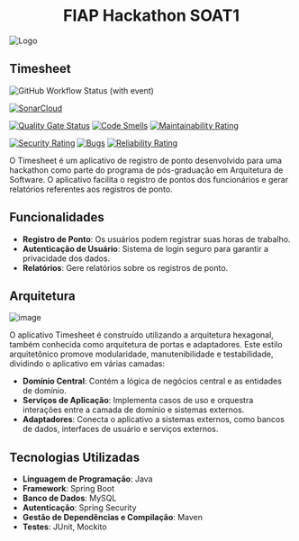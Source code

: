 <div align="center">
  <h1>FIAP Hackathon SOAT1</h1>
</div>

![Logo](imgs/postech.gif)

## Timesheet
![GitHub Workflow Status (with event)](https://img.shields.io/github/actions/workflow/status/FIAP-Grupo56-SOAT1/MICROSERV_PEDIDO_FAST-EATS/main-pipeline.yml?logo=github)

[![SonarCloud](https://sonarcloud.io/images/project_badges/sonarcloud-white.svg)](https://sonarcloud.io/summary/new_code?id=FIAP-Grupo56-SOAT1_HACKATHON_API)

[![Quality Gate Status](https://sonarcloud.io/api/project_badges/measure?project=FIAP-Grupo56-SOAT1_HACKATHON_API&metric=alert_status)](https://sonarcloud.io/summary/new_code?id=FIAP-Grupo56-SOAT1_HACKATHON_API) [![Code Smells](https://sonarcloud.io/api/project_badges/measure?project=FIAP-Grupo56-SOAT1_HACKATHON_API&metric=code_smells)](https://sonarcloud.io/summary/new_code?id=FIAP-Grupo56-SOAT1_HACKATHON_API) [![Maintainability Rating](https://sonarcloud.io/api/project_badges/measure?project=FIAP-Grupo56-SOAT1_HACKATHON_API&metric=sqale_rating)](https://sonarcloud.io/summary/new_code?id=FIAP-Grupo56-SOAT1_HACKATHON_API)

[![Security Rating](https://sonarcloud.io/api/project_badges/measure?project=FIAP-Grupo56-SOAT1_HACKATHON_API&metric=security_rating)](https://sonarcloud.io/summary/new_code?id=FIAP-Grupo56-SOAT1_HACKATHON_API) [![Bugs](https://sonarcloud.io/api/project_badges/measure?project=FIAP-Grupo56-SOAT1_HACKATHON_API&metric=bugs)](https://sonarcloud.io/summary/new_code?id=FIAP-Grupo56-SOAT1_HACKATHON_API) [![Reliability Rating](https://sonarcloud.io/api/project_badges/measure?project=FIAP-Grupo56-SOAT1_HACKATHON_API&metric=reliability_rating)](https://sonarcloud.io/summary/new_code?id=FIAP-Grupo56-SOAT1_HACKATHON_API)

O Timesheet é um aplicativo de registro de ponto desenvolvido para uma hackathon como parte do programa de pós-graduação em Arquitetura de Software. O aplicativo facilita o registro de pontos dos funcionários e gerar relatórios referentes aos registros de ponto.

## Funcionalidades
- **Registro de Ponto**: Os usuários podem registrar suas horas de trabalho.
- **Autenticação de Usuário**: Sistema de login seguro para garantir a privacidade dos dados.
- **Relatórios**: Gere relatórios sobre os registros de ponto.

## Arquitetura
![image](https://github.com/FIAP-Grupo56-SOAT1/HACKATHON_API/assets/47258234/65f93f48-3a6b-4100-93e6-773e63017c7b)


O aplicativo Timesheet é construído utilizando a arquitetura hexagonal, também conhecida como arquitetura de portas e adaptadores. Este estilo arquitetônico promove modularidade, manutenibilidade e testabilidade, dividindo o aplicativo em várias camadas:

- **Domínio Central**: Contém a lógica de negócios central e as entidades de domínio.
- **Serviços de Aplicação**: Implementa casos de uso e orquestra interações entre a camada de domínio e sistemas externos.
- **Adaptadores**: Conecta o aplicativo a sistemas externos, como bancos de dados, interfaces de usuário e serviços externos.

## Tecnologias Utilizadas
- **Linguagem de Programação**: Java
- **Framework**: Spring Boot
- **Banco de Dados**: MySQL
- **Autenticação**: Spring Security
- **Gestão de Dependências e Compilação**: Maven
- **Testes**: JUnit, Mockito
